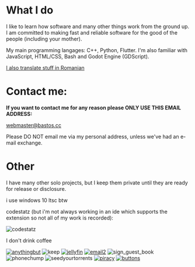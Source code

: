 # What I do
I like to learn how software and many other things work from the ground up. I am committed to making fast and reliable software for the good of the people (including your mother).  

My main programming langages: C++, Python, Flutter. I'm also familiar with JavaScript, HTML/CSS, Bash and Godot Engine (GDScript).

[I also translate stuff in Romanian](https://github.com/Edward205/Edward205/blob/main/translations.md)

# Contact me: 

**If you want to contact me for any reason please ONLY USE THIS EMAIL ADDRESS:**

webmaster@bastos.cc

Please DO NOT email me via my personal address, unless we've had an e-mail exchange.

# Other

I have many other solo projects, but I keep them private until they are ready for release or disclosure.

i use windows 10 ltsc btw

codestatz (but i'm not always working in an ide which supports the extension so not all of my work is recorded):

![codestatz](https://codestats-readme.wegfan.cn/history-graph/edward)

I don't drink coffee

[![anythingbut](https://user-images.githubusercontent.com/52004020/185677917-7d5dfb8a-9867-4e3e-bc34-387e5dce1b90.png)](https://www.mozilla.org/en-US/firefox/new/)
![keep](https://user-images.githubusercontent.com/52004020/185680075-4996f8a3-d0b4-47c7-ad06-5baf6c7c9930.gif)
[![jellyfin](https://user-images.githubusercontent.com/52004020/185680139-2555566e-74e5-4ef8-ab6a-090432481392.gif)](https://jellyfin.org/)
[![email2](https://user-images.githubusercontent.com/52004020/185680154-151f355f-102f-4d27-8a82-2f6b172b7a77.gif)](mailto:webmaster@bastos.cc)
![sign_guest_book](https://user-images.githubusercontent.com/52004020/185680165-0c3eba0f-3a74-4b82-aad3-36a6716f4962.gif)
![phonechump](https://user-images.githubusercontent.com/52004020/185680530-0a87ba8d-d069-440e-9165-d5a954c5988b.gif)
![seedyourtorrents](https://user-images.githubusercontent.com/52004020/185680681-1ced0006-0506-44ea-9c30-b1d9c0db5a27.gif)
[![piracy](https://user-images.githubusercontent.com/52004020/185681287-7e6eb939-6aec-422d-8abc-1f660042d350.png)](https://piracy.vercel.app/)
[![buttons](https://user-images.githubusercontent.com/52004020/185681061-b9942491-0d5b-4013-ba79-d308bd9e37b6.png)](https://cyber.dabamos.de/88x31/)

